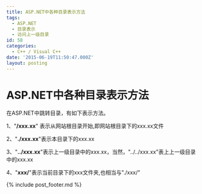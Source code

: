 ```yaml
---
title: ASP.NET中各种目录表示方法
tags:
  - ASP.NET
  - 目录表示
  - 访问上一级目录
id: 58
categories:
  - C++ / Visual C++
date: '2015-06-19T11:50:47.000Z'
layout: posting
---
```


# ASP.NET中各种目录表示方法

在ASP.NET中跳转目录，有如下表示方法。

1、"**/xxx.xx**" 表示从网站根目录开始,即网站根目录下的xxx.xx文件

2、"**./xxx.xx**"表示本目录下的xxx.xx

3、"**../xxx.xx**"表示上一级目录中的xxx.xx，当然，"../../xxx.xx"表上上一级目录中的xxx.xx

4、"**xxx/**"表示当前目录下的xxx文件夹,也相当与"./xxx/"



{% include post_footer.md %}